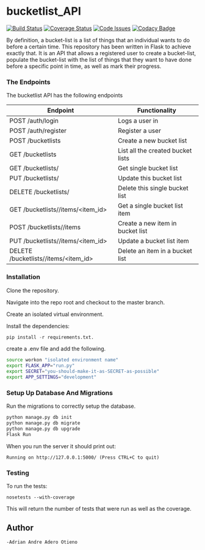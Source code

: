 # bucketlist_API
[![Build Status](https://travis-ci.org/Andretalik/bucketlist_API.svg?branch=develop)](https://travis-ci.org/Andretalik/bucketlist_API)
[![Coverage Status](https://coveralls.io/repos/github/Andretalik/bucketlist_API/badge.svg?branch=develop)](https://coveralls.io/github/Andretalik/bucketlist_API?branch=develop)
[![Code Issues](https://www.quantifiedcode.com/api/v1/project/c71a08db463f4c27a6bab5cbb4485c2b/badge.svg)](https://www.quantifiedcode.com/app/project/c71a08db463f4c27a6bab5cbb4485c2b)
[![Codacy Badge](https://api.codacy.com/project/badge/Grade/9c58fe1b36a7436c847c014894a49d44)](https://www.codacy.com/app/Andretalik/bucketlist_API?utm_source=github.com&amp;utm_medium=referral&amp;utm_content=Andretalik/bucketlist_API&amp;utm_campaign=Badge_Grade)


By definition, a bucket-list is a list of things that an individual wants to do before a certain time.
This repository has been written in Flask to achieve exactly that. It is an API that allows a registered user to create a bucket-list, populate the bucket-list with the list of things that they want to have done before a specific point in time, as well as mark their progress.
### The Endpoints

The bucketlist API has the following endpoints

| Endpoint | Functionality |
| -------- | ------------- |
| POST /auth/login | Logs a user in |
| POST /auth/register | Register a user |
| POST /bucketlists | Create a new bucket list |
| GET /bucketlists	| List all the created bucket lists |
| GET /bucketlists/<id> | Get single bucket list |
| PUT /bucketlists/<id> | Update this bucket list |
| DELETE /bucketlists/<id> | Delete this single bucket list |
| GET /bucketlists/<id>/items/<item_id> | Get a single bucket list item |
| POST /bucketlists/<id>/items | Create a new item in bucket list |
| PUT /bucketlists/<id>/items/<item_id> | Update a bucket list item |
| DELETE /bucketlists/<id>/items/<item_id> | Delete an item in a bucket list |



### Installation
Clone the repository.

Navigate into the repo root and checkout to the master branch.

Create an isolated virtual environment.

Install the dependencies:
```python
pip install -r requirements.txt.
```

create a .env file and add the following.

```sh
source workon "isolated environment name"
export FLASK_APP="run.py"
export SECRET="you-should-make-it-as-SECRET-as-possible"
export APP_SETTINGS="development"
```
### Setup Up Database And Migrations
Run the migrations to correctly setup the database.

```python
python manage.py db init
python manage.py db migrate
python manage.py db upgrade
Flask Run
```

When you run the server it should print out:
```
Running on http://127.0.0.1:5000/ (Press CTRL+C to quit)
```

### Testing
To run the tests:
```
nosetests --with-coverage
```
This will return the number of tests that were run as well as the coverage.

Author
----
	-Adrian Andre Adero Otieno
